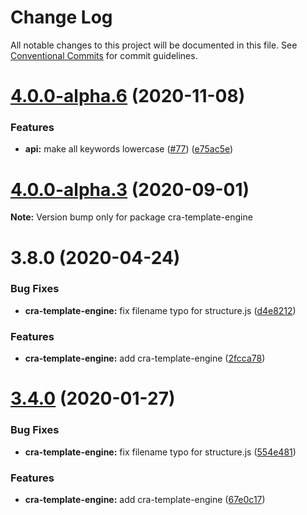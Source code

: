 # Change Log

All notable changes to this project will be documented in this file.
See [Conventional Commits](https://conventionalcommits.org) for commit guidelines.

# [4.0.0-alpha.6](https://github.com/code11/engine/compare/v4.0.0-alpha.5...v4.0.0-alpha.6) (2020-11-08)


### Features

* **api:** make all keywords lowercase ([#77](https://github.com/code11/engine/issues/77)) ([e75ac5e](https://github.com/code11/engine/commit/e75ac5ea1103b379aa84626d641007d9befe8c7d))





# [4.0.0-alpha.3](https://github.com/code11/engine/compare/v4.0.0-alpha.2...v4.0.0-alpha.3) (2020-09-01)

**Note:** Version bump only for package cra-template-engine





# 3.8.0 (2020-04-24)


### Bug Fixes

* **cra-template-engine:** fix filename typo for structure.js ([d4e8212](https://github.com/code11/engine/commit/d4e82129536f9670d8119861310ef39cafbcc674))


### Features

* **cra-template-engine:** add cra-template-engine ([2fcca78](https://github.com/code11/engine/commit/2fcca78449abd32dc256b7465d3b2ae1c7dd1832))





# [3.4.0](https://bitbucket.org/code11-com/engine/compare/v3.3.1...v3.4.0) (2020-01-27)


### Bug Fixes

* **cra-template-engine:** fix filename typo for structure.js ([554e481](https://bitbucket.org/code11-com/engine/commits/554e481aa8efc0b404631d94b0a7d81f2abbd4f6))


### Features

* **cra-template-engine:** add cra-template-engine ([67e0c17](https://bitbucket.org/code11-com/engine/commits/67e0c17fc16fc8991239b1ce6fa49de932d1e270))
